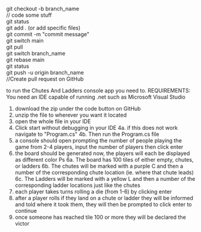 git checkout -b branch_name <br />
// code some stuff <br />
git status <br />
git add . (or add specific files) <br />
git commit -m "commit message" <br />
git switch main <br />
git pull <br />
git switch branch_name <br />
git rebase main <br />
git status <br />
git push -u origin branch_name <br />
//Create pull request on GitHub

to run the Chutes And Ladders console app you need to. REQUIREMENTS: You need an IDE capable of running .net such as Microsoft Visual Studio
1. download the zip under the code button on GitHub
2. unzip the file to wherever you want it located
3. open the whole file in your IDE
4. Click start without debugging in your IDE
   4a. if this does not work navigate to "Program.cs"
   4b. Then run the Program.cs file
5. a console should open prompting the number of people playing the game from 2-4 players, input the number of players then click enter
6. the board should be generated now, the players will each be displayed as different color Ps
   6a. The board has 100 tiles of either empty, chutes, or ladders
   6b. The chutes will be marked with a purple C and then a number of the corresponding chute location (ie. where that chute leads)
   6c. The Ladders will be marked with a yellow L and then a number of the corresponding ladder locations just like the chutes
7. each player takes turns rolling a die (from 1-6) by clicking enter
8. after a player rolls if they land on a chute or ladder they will be informed and told where it took them, they will then be prompted to click enter to continue
9. once someone has reached tile 100 or more they will be declared the victor
   
